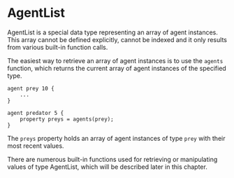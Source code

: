 # AgentList
AgentList is a special data type representing an array of agent instances. This array cannot be defined explicitly, cannot be indexed and it only results from various built-in function calls.

The easiest way to retrieve an array of agent instances is to use the `agents` function, which returns the current array of agent instances of the specified type.

```
agent prey 10 {
    ...
}

agent predator 5 {
    property preys = agents(prey);
}
```

The `preys` property holds an array of agent instances of type `prey` with their most recent values.

There are numerous built-in functions used for retrieving or manipulating values of type AgentList, which will be described later in this chapter.